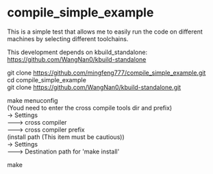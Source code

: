 # compile_simple_example
This is a simple test that allows me to easily run the code on different machines by selecting different toolchains.

This development depends on kbuild_standalone:
https://github.com/WangNan0/kbuild-standalone

git clone https://github.com/mingfeng777/compile_simple_example.git  
cd compile_simple_example  
git clone https://github.com/WangNan0/kbuild-standalone.git  
  
make menuconfig  
(Youd need to enter the cross compile tools dir and prefix)  
-> Settings  
---> cross compiler  
---> cross compiler prefix  
(install path (This item must be cautious))  
-> Settings  
---> Destination path for 'make install'  
  
make   
